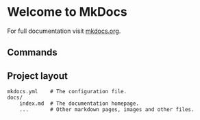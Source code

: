 # Welcome to MkDocs

For full documentation visit [mkdocs.org](https://mkdocs.org).

## Commands



## Project layout

    mkdocs.yml    # The configuration file.
    docs/
        index.md  # The documentation homepage.
        ...       # Other markdown pages, images and other files.
